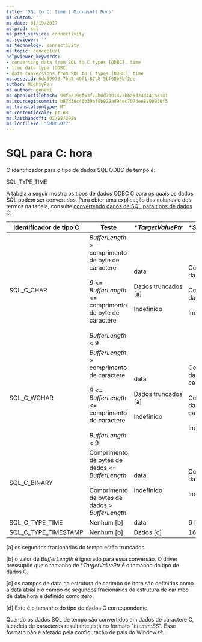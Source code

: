 ```yaml
---
title: 'SQL to C: time | Microsoft Docs'
ms.custom: ''
ms.date: 01/19/2017
ms.prod: sql
ms.prod_service: connectivity
ms.reviewer: ''
ms.technology: connectivity
ms.topic: conceptual
helpviewer_keywords:
- converting data from SQL to C types [ODBC], time
- time data type [ODBC]
- data conversions from SQL to C types [ODBC], time
ms.assetid: 6dc59973-7bb5-40f1-87c8-5bf68b3bf2ee
author: MightyPen
ms.author: genemi
ms.openlocfilehash: 99f8219ef53f72b0d7ab1477bba5d24d441a3141
ms.sourcegitcommit: b87d36c46b39af8b929ad94ec707dee8800950f5
ms.translationtype: MT
ms.contentlocale: pt-BR
ms.lasthandoff: 02/08/2020
ms.locfileid: "68065077"
---
```

# <a name="sql-to-c-time"></a>SQL para C: hora
O identificador para o tipo de dados SQL ODBC de tempo é:  
  
 SQL_TYPE_TIME  
  
 A tabela a seguir mostra os tipos de dados ODBC C para os quais os dados SQL podem ser convertidos. Para obter uma explicação das colunas e dos termos na tabela, consulte [convertendo dados de SQL para tipos de dados C](../../../odbc/reference/appendixes/converting-data-from-sql-to-c-data-types.md).  
  
|Identificador de tipo C|Teste|**TargetValuePtr*|**StrLen_or_IndPtr*|SQLSTATE|  
|-----------------------|----------|------------------------|----------------------------|--------------|  
|SQL_C_CHAR|*BufferLength* > comprimento de byte de caractere<br /><br /> *9* <= *BufferLength* <= comprimento de byte de caractere<br /><br /> *BufferLength* < 9|data<br /><br /> Dados truncados [a]<br /><br /> Indefinido|Comprimento dos dados em bytes<br /><br /> Comprimento dos dados em bytes<br /><br /> Indefinido|n/d<br /><br /> 01004<br /><br /> 22003|  
|SQL_C_WCHAR|*BufferLength* > comprimento de caractere<br /><br /> *9* <= *BufferLength* <= comprimento do caractere<br /><br /> *BufferLength* < 9|data<br /><br /> Dados truncados [a]<br /><br /> Indefinido|Comprimento dos dados em caracteres<br /><br /> Comprimento dos dados em caracteres<br /><br /> Indefinido|n/d<br /><br /> 01004<br /><br /> 22003|  
|SQL_C_BINARY|Comprimento de bytes de dados <= *BufferLength*<br /><br /> Comprimento de bytes de dados > *BufferLength*|data<br /><br /> Indefinido|Comprimento dos dados em bytes<br /><br /> Indefinido|n/d<br /><br /> 22003|  
|SQL_C_TYPE_TIME|Nenhum [b]|data|6 [d]|n/d|  
|SQL_C_TYPE_TIMESTAMP|Nenhum [b]|Dados [c]|16 [d]|n/d|  
  
 [a] os segundos fracionários do tempo estão truncados.  
  
 [b] o valor de *BufferLength* é ignorado para essa conversão. O driver pressupõe que o tamanho de **TargetValuePtr* é o tamanho do tipo de dados C.  
  
 [c] os campos de data da estrutura de carimbo de hora são definidos como a data atual e o campo de segundos fracionários da estrutura de carimbo de data/hora é definido como zero.  
  
 [d] Este é o tamanho do tipo de dados C correspondente.  
  
 Quando os dados SQL de tempo são convertidos em dados de caractere C, a cadeia de caracteres resultante está no formato "*hh*:*mm*:*SS*". Esse formato não é afetado pela configuração de país do Windows®.
